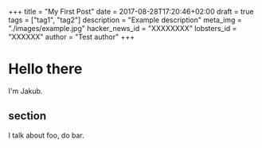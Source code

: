 +++
title = "My First Post"
date = 2017-08-28T17:20:46+02:00
draft = true
tags = ["tag1", "tag2"]
description = "Example description"
meta_img = "./images/example.jpg"
hacker_news_id = "XXXXXXXX"
lobsters_id = "XXXXXX"
author = "Test author"
+++

# Hello there

I'm Jakub.

## section

I talk about foo, do bar.